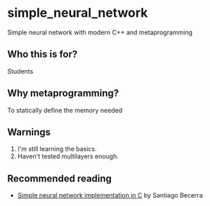 # simple_neural_network
Simple neural network with modern C++ and metaprogramming

## Who this is for?
Students

## Why metaprogramming?
To statically define the memory needed

## Warnings
1. I'm still learning the basics.
2. Haven't tested multilayers enough.

## Recommended reading
- [Simple neural network implementation in C](https://medium.com/towards-data-science/simple-neural-network-implementation-in-c-663f51447547) by Santiago Becerra
